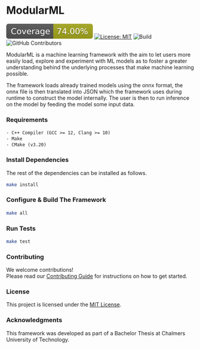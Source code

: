 # ModularML

![Coverage](https://raw.githubusercontent.com/willayy/modularml/gh-pages/docs/coverage-badge.svg)
[![License: MIT](https://img.shields.io/badge/License-MIT-red.svg)](https://opensource.org/licenses/MIT)
![Build](https://github.com/willayy/modularml/actions/workflows/ci_cd.yml/badge.svg)
![GitHub Contributors](https://img.shields.io/github/contributors/willayy/modularml)

ModularML is a machine learning framework with the aim to let users more easily load, explore and experiment with ML models as to foster a greater understanding behind the underlying processes that make machine learning possible. 

The framework loads already trained models using the onnx format, the onnx file is then translated into JSON which the framework uses during runtime to construct the model internally. The user is then to run inference on the model by feeding the model some input data.

### Requirements
    - C++ Compiler (GCC >= 12, Clang >= 10)
    - Make
    - CMake (v3.20)

### Install Dependencies
The rest of the dependencies can be installed as follows.
```sh
make install
```

### Configure & Build The Framework
```sh
make all
```

### Run Tests
```sh
make test
```

### Contributing
We welcome contributions!  
Please read our [Contributing Guide](CONTRIBUTING.md) for instructions on how to get started.

### License
This project is licensed under the [MIT License](LICENSE).

### Acknowledgments
This framework was developed as part of a Bachelor Thesis at Chalmers University of Technology.